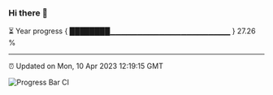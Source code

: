 ### Hi there 👋

⏳ Year progress { ████████▁▁▁▁▁▁▁▁▁▁▁▁▁▁▁▁▁▁▁▁▁▁ } 27.26 %

---

⏰ Updated on Mon, 10 Apr 2023 12:19:15 GMT

![Progress Bar CI](https://github.com/liununu/liununu/workflows/Progress%20Bar%20CI/badge.svg)
